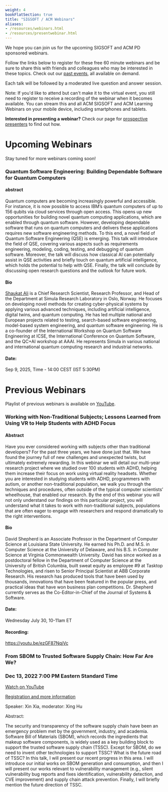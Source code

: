 ```yaml
---
weight: 4
bookFlatSection: true
title: "SIGSOFT / ACM Webinars"
aliases:
- /resources/webinars.html
- /resources/presentwebinar.html
---
```


We hope you can join us for the upcoming SIGSOFT and ACM PD sponsored webinars.

Follow the links below to register for these free 60 minute webinars and be sure to share this with friends and colleagues who may be interested in these topics. Check out our [past events](http://learning.acm.org/webinar/), all available on demand.

Each talk will be followed by a moderated live question and answer session.

Note: If you'd like to attend but can't make it to the virtual event, you still need to register to receive a recording of the webinar when it becomes available. You can stream this and all ACM SIGSOFT and ACM Learning Webinars on your mobile device, including smartphones and tablets.

**Interested in presenting a webinar?** Check our page for [prospective presenters](/activities/webinarspresenter/) to find out how.


# Upcoming Webinars

Stay tuned for more webinars coming soon!


### Quantum Software Engineering: Building Dependable Software for Quantum Computers

#### abstract
Quantum computers are becoming increasingly powerful and accessible. For instance, it is now possible to access IBM’s quantum computers of up to 156 qubits via cloud services through open access. This opens up new opportunities for building novel quantum computing applications, which are enabled through quantum software. However, developing dependable software that runs on quantum computers and delivers these applications requires new software engineering methods. To this end, a novel field of Quantum Software Engineering (QSE) is emerging. This talk will introduce the field of QSE, covering various aspects such as requirements engineering, modeling, coding, testing, and debugging of quantum software. Moreover, the talk will discuss how classical AI can potentially assist in QSE activities and briefly touch on quantum artificial intelligence, which holds the potential to help with QSE. Finally, the talk will conclude by discussing open research questions and the outlook for future work.

#### Bio
[Shaukat Ali](https://x.com/shukat_ali/status/1755292918510760172) is a Chief Research Scientist, Research Professor, and Head of the Department at Simula Research Laboratory in Oslo, Norway. He focuses on developing novel methods for creating cyber-physical systems by applying various advanced techniques, including artificial intelligence, digital twins, and quantum computing. He has led multiple national and European projects related to testing, search-based software engineering, model-based system engineering, and quantum software engineering. He is a co-founder of the International Workshop on Quantum Software Engineering at ICSE, the International Conference on Quantum Software, and the QC+AI workshop at AAAI. He represents Simula in various national and international quantum computing research and industrial networks.

#### Date: 
Sep 9, 2025, Time - 14:00 CEST (IST 5:30PM)



# Previous Webinars

Playlist of previous webinars is available on [YouTube](https://www.youtube.com/playlist?list=PLn0nrSd4xjjYKKxOfmSKFiAzp6ApBHN7e).

### Working with Non-Traditional Subjects; Lessons Learned from Using VR to Help Students with ADHD Focus


#### Abstract
Have you ever considered working with subjects other than traditional developers? For the past three years, we have done just that. We have found the journey full of new challenges and unexpected twists, but ultimately extremely rewarding. In this webinar we will detail our multi-year research project where we studied over 100 students with ADHD, helping them increase their focus on work using virtual reality headsets. Whether you are interested in studying students with ADHD, programmers with autism, or another non-traditional population, we walk you through the techniques and procedures, often outside of the typical computer scientists’ wheelhouse, that enabled our research. By the end of this webinar you will not only understand our findings on this particular project, you will understand what it takes to work with non-traditional subjects, populations that are often eager to engage with researchers and respond dramatically to the right interventions.


#### Bio
David Shepherd is an Associate Professor in the Department of Computer Science at Louisiana State University. He earned his Ph.D. and M.S. in Computer Science at the University of Delaware, and his B.S. in Computer Science at Virginia Commonwealth University. David has since worked as a postdoctoral fellow in the Department of Computer Science at the University of British Columbia, built sweat equity as employee #9 at Tasktop Technologies, and risen to Senior Principal Scientist at ABB Corporate Research. His research has produced tools that have been used by thousands, innovations that have been featured in the popular press, and practical ideas that have won business plan competitions. Dr. Shepherd currently serves as the Co-Editor-in-Chief of the Journal of Systems & Software.


#### Date: 
Wednesday July 30, 10-11am ET
#### Recording: 
https://youtu.be/ezGF87NqjVc


### From SBOM to Trusted Software Supply Chain: How Far Are We?
### Dec 13, 2022 7:00 PM Eastern Standard Time

[Watch on YouTube](https://youtu.be/VUSq-KvgQco)

[Registration and more information](https://youtu.be/VUSq-KvgQco)

Speaker: Xin Xia, moderator: Xing Hu

Abstract:

The security and transparency of the software supply chain have been an emergency problem met by the government, industry, and academia. Software Bill of Materials (SBOM), which records the ingredients that makeup software components, is widely used as a key building block to support the trusted software supply chain (TSSC). Except for SBOM, do we need to invent other technologies to support TSSC? What is the future road of TSSC? In this talk, I will present our recent progress in this area. I will introduce our initial works on SBOM generation and consumption, and then I will present our works relevant to vulnerability management (e.g., silent vulnerability bug reports and fixes identification, vulnerability detection, and CVE improvement) and supply chain attack prevention. Finally, I will briefly mention the future direction of TSSC.
